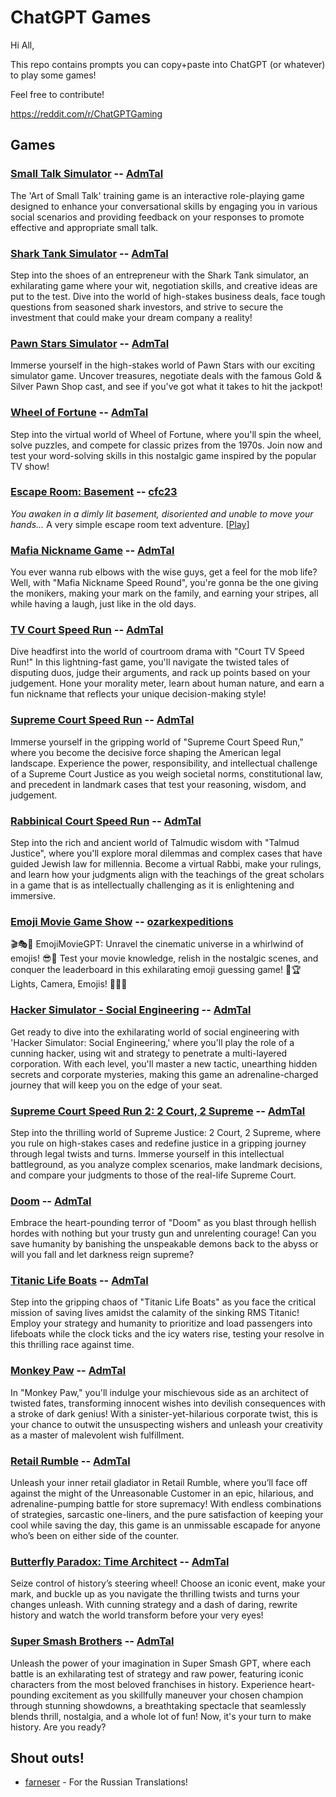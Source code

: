 # ChatGPT Games

Hi All,

This repo contains prompts you can copy+paste into ChatGPT (or whatever) to play some games!

Feel free to contribute!

https://reddit.com/r/ChatGPTGaming

## Games

### [Small Talk Simulator](games/small-talk-simulator.md) -- [AdmTal](https://github.com/AdmTal)

The 'Art of Small Talk' training game is an interactive role-playing game designed to enhance your conversational skills by engaging you in various social scenarios and providing feedback on your responses to promote effective and appropriate small talk.

### [Shark Tank Simulator](games/shark-tank-simulator.md) -- [AdmTal](https://github.com/AdmTal)

Step into the shoes of an entrepreneur with the Shark Tank simulator, an exhilarating game where your wit, negotiation skills, and creative ideas are put to the test. Dive into the world of high-stakes business deals, face tough questions from seasoned shark investors, and strive to secure the investment that could make your dream company a reality!

### [Pawn Stars Simulator](games/pawn-stars-simulator.md) -- [AdmTal](https://github.com/AdmTal)

Immerse yourself in the high-stakes world of Pawn Stars with our exciting simulator game. Uncover treasures, negotiate deals with the famous Gold & Silver Pawn Shop cast, and see if you've got what it takes to hit the jackpot!

### [Wheel of Fortune](games/wheel-of-fortune.md) -- [AdmTal](https://github.com/AdmTal)

Step into the virtual world of Wheel of Fortune, where you'll spin the wheel, solve puzzles, and compete for classic prizes from the 1970s. Join now and test your word-solving skills in this nostalgic game inspired by the popular TV show!

### [Escape Room: Basement](games/escape-room-basement.md) -- [cfc23](https://github.com/cfc23)

*You awaken in a dimly lit basement, disoriented and unable to move your hands…* A very simple escape room text adventure. \[[Play](https://chat.openai.com/share/013dc581-f31b-40bb-b4e3-394bc77b39f8)\]

### [Mafia Nickname Game](games/mafia-nicknames.md) -- [AdmTal](https://github.com/AdmTal)

You ever wanna rub elbows with the wise guys, get a feel for the mob life? Well, with "Mafia Nickname Speed Round", you're gonna be the one giving the monikers, making your mark on the family, and earning your stripes, all while having a laugh, just like in the old days.

### [TV Court Speed Run](games/court-tv-speed-run.md) -- [AdmTal](https://github.com/AdmTal)

Dive headfirst into the world of courtroom drama with "Court TV Speed Run!" In this lightning-fast game, you'll navigate the twisted tales of disputing duos, judge their arguments, and rack up points based on your judgement. Hone your morality meter, learn about human nature, and earn a fun nickname that reflects your unique decision-making style!

### [Supreme Court Speed Run](games/supreme-court-speed-run.md) -- [AdmTal](https://github.com/AdmTal)

Immerse yourself in the gripping world of "Supreme Court Speed Run," where you become the decisive force shaping the American legal landscape. Experience the power, responsibility, and intellectual challenge of a Supreme Court Justice as you weigh societal norms, constitutional law, and precedent in landmark cases that test your reasoning, wisdom, and judgement.

### [Rabbinical Court Speed Run](games/rabbinical-court-speed-run.md) -- [AdmTal](https://github.com/AdmTal)

Step into the rich and ancient world of Talmudic wisdom with "Talmud Justice", where you'll explore moral dilemmas and complex cases that have guided Jewish law for millennia. Become a virtual Rabbi, make your rulings, and learn how your judgments align with the teachings of the great scholars in a game that is as intellectually challenging as it is enlightening and immersive.

### [Emoji Movie Game Show](/games/emoji-movie-game-show.md) -- [ozarkexpeditions](https://www.reddit.com/user/ozarkexpeditions/)

🎬🎭🍿 EmojiMovieGPT: Unravel the cinematic universe in a whirlwind of emojis! 😎🧩 Test your movie knowledge, relish in the nostalgic scenes, and conquer the leaderboard in this exhilarating emoji guessing game! 🥇🏆 Lights, Camera, Emojis! 🎥💡💥

### [Hacker Simulator - Social Engineering](games/hacker-simulator-social-engineering.md) -- [AdmTal](https://github.com/AdmTal)

Get ready to dive into the exhilarating world of social engineering with 'Hacker Simulator: Social Engineering,' where you'll play the role of a cunning hacker, using wit and strategy to penetrate a multi-layered corporation. With each level, you'll master a new tactic, unearthing hidden secrets and corporate mysteries, making this game an adrenaline-charged journey that will keep you on the edge of your seat.

### [Supreme Court Speed Run 2: 2 Court, 2 Supreme](games/supreme-court-speed-run-two.md) -- [AdmTal](https://github.com/AdmTal)

Step into the thrilling world of Supreme Justice: 2 Court, 2 Supreme, where you rule on high-stakes cases and redefine justice in a gripping journey through legal twists and turns. Immerse yourself in this intellectual battleground, as you analyze complex scenarios, make landmark decisions, and compare your judgments to those of the real-life Supreme Court.

### [Doom](games/doom.md) -- [AdmTal](https://github.com/AdmTal)

Embrace the heart-pounding terror of "Doom" as you blast through hellish hordes with nothing but your trusty gun and unrelenting courage! Can you save humanity by banishing the unspeakable demons back to the abyss or will you fall and let darkness reign supreme?

### [Titanic Life Boats](games/titanic-life-boats.md) -- [AdmTal](https://github.com/AdmTal)

Step into the gripping chaos of "Titanic Life Boats" as you face the critical mission of saving lives amidst the calamity of the sinking RMS Titanic! Employ your strategy and humanity to prioritize and load passengers into lifeboats while the clock ticks and the icy waters rise, testing your resolve in this thrilling race against time.

### [Monkey Paw](games/monkey-paw.md) -- [AdmTal](https://github.com/AdmTal)

In "Monkey Paw," you'll indulge your mischievous side as an architect of twisted fates, transforming innocent wishes into devilish consequences with a stroke of dark genius! With a sinister-yet-hilarious corporate twist, this is your chance to outwit the unsuspecting wishers and unleash your creativity as a master of malevolent wish fulfillment.

### [Retail Rumble](games/retail-rumble.md) -- [AdmTal](https://github.com/AdmTal)

Unleash your inner retail gladiator in Retail Rumble, where you’ll face off against the might of the Unreasonable Customer in an epic, hilarious, and adrenaline-pumping battle for store supremacy! With endless combinations of strategies, sarcastic one-liners, and the pure satisfaction of keeping your cool while saving the day, this game is an unmissable escapade for anyone who’s been on either side of the counter.

### [Butterfly Paradox: Time Architect](games/butterfly-paradox-time-architect.md) -- [AdmTal](https://github.com/AdmTal)

Seize control of history’s steering wheel! Choose an iconic event, make your mark, and buckle up as you navigate the thrilling twists and turns your changes unleash. With cunning strategy and a dash of daring, rewrite history and watch the world transform before your very eyes!

### [Super Smash Brothers](games/super-smash-bros.md) -- [AdmTal](https://github.com/AdmTal)

Unleash the power of your imagination in Super Smash GPT, where each battle is an exhilarating test of strategy and raw power, featuring iconic characters from the most beloved franchises in history. Experience heart-pounding excitement as you skillfully maneuver your chosen champion through stunning showdowns, a breathtaking spectacle that seamlessly blends thrill, nostalgia, and a whole lot of fun! Now, it's your turn to make history. Are you ready?

## Shout outs!

* [farneser](https://github.com/farneser) - For the Russian Translations!

